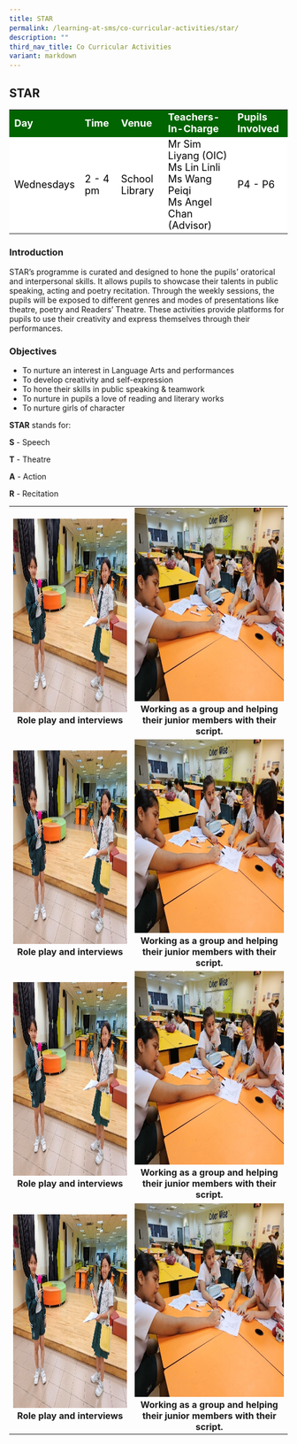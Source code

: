 ```yaml
---
title: STAR
permalink: /learning-at-sms/co-curricular-activities/star/
description: ""
third_nav_title: Co Curricular Activities
variant: markdown
---
```

## STAR

<table>
<tbody>
	<tr style="background-color:darkgreen;color:white;font-size:18px"><td><b>Day</b></td>
	<td><b>Time</b></td>
	<td><b>Venue</b></td>
	<td><b>Teachers-In-Charge</b></td>
	<td><b>Pupils Involved</b></td>
</tr>
	<tr style="background-color:white;color:black;font-size:18px">
		<td>Wednesdays </td>
		<td>2 - 4 pm</td>
	<td>School Library</td>
	<td>Mr Sim Liyang (OIC)<br>Ms Lin Linli <br>Ms Wang Peiqi<br>Ms Angel Chan (Advisor)</td>
	<td>P4 - P6</td>
</tr>
</tbody></table>


### Introduction

STAR’s programme is curated and designed to hone the pupils’ oratorical and interpersonal skills. It allows pupils to showcase their talents in public speaking, acting and poetry recitation. Through the weekly sessions, the pupils will be exposed to different genres and modes of presentations like theatre, poetry and Readers’ Theatre. These activities provide platforms for pupils to use their creativity and express themselves through their performances.

### Objectives


*   To nurture an interest in Language Arts and performances
*   To develop creativity and self-expression
*   To hone their skills in public speaking &amp; teamwork
*   To nurture in pupils a love of reading and literary works
*   To nurture girls of character

**STAR** stands for: 

**S** - Speech

**T** - Theatre

**A** - Action

**R** - Recitation



<table>
	<tbody>
		<tr><td><center><font size="3"><img src="/images/CCAs/STAR/star01.jpg" alt="bacalah adikku 2022" style="width:520px;height:350px;"><b>Role play and interviews</b></font></center></td>
		<td><center><font size="3"><img src="/images/CCAs/STAR/star02.jpg" alt="bacalah adikku 2022" style="width:520px;height:350px;"><b>Working as a group and helping their junior members with their script.</b></font></center></td>
</tr>
			<tr><td><center><font size="3"><img src="/images/CCAs/STAR/star01.jpg" alt="bacalah adikku 2022" style="width:520px;height:350px;"><b>Role play and interviews</b></font></center></td>
		<td><center><font size="3"><img src="/images/CCAs/STAR/star02.jpg" alt="bacalah adikku 2022" style="width:520px;height:350px;"><b>Working as a group and helping their junior members with their script.</b></font></center></td>
</tr>
			<tr><td><center><font size="3"><img src="/images/CCAs/STAR/star01.jpg" alt="bacalah adikku 2022" style="width:520px;height:350px;"><b>Role play and interviews</b></font></center></td>
		<td><center><font size="3"><img src="/images/CCAs/STAR/star02.jpg" alt="bacalah adikku 2022" style="width:520px;height:350px;"><b>Working as a group and helping their junior members with their script.</b></font></center></td>
</tr>
			<tr><td><center><font size="3"><img src="/images/CCAs/STAR/star01.jpg" alt="bacalah adikku 2022" style="width:520px;height:350px;"><b>Role play and interviews</b></font></center></td>
		<td><center><font size="3"><img src="/images/CCAs/STAR/star02.jpg" alt="bacalah adikku 2022" style="width:520px;height:350px;"><b>Working as a group and helping their junior members with their script.</b></font></center></td>
</tr>
</tbody></table>